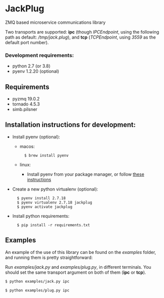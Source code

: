 # JackPlug
ZMQ based microservice communications library

Two transports are supported: **ipc** (though *IPCEndpoint*, using the following path
as default: */tmp/jack.plug*), and **tcp** (*TCPEndpoint*, using *3559* as the default
port number).

### Development requirements:
* python 2.7 (or 3.8)
* pyenv 1.2.20 (optional)

## Requirements
* pyzmq 19.0.2
* tornado 4.5.3
* simb.pilsner

## Installation instructions for development:
- Install pyenv (optional):
    - macos:

            $ brew install pyenv

    - linux:
        - Install pyenv from your package manager, or follow [these instructions](https://github.com/pyenv/pyenv#basic-github-checkout)

- Create a new python virtualenv (optional):

        $ pyenv install 2.7.18
        $ pyenv virtualenv 2.7.18 jackplug
        $ pyenv activate jackplug

- Install python requirements:

        $ pip install -r requirements.txt

## Examples
An example of the use of this library can be found on the *examples* folder, and
running them is pretty straightforward:

Run *examples/jack.py* and *examples/plug.py*, in different terminals. You
should set the same transport argument on both of them (**ipc** or **tcp**).

```bash
$ python examples/jack.py ipc
```
```bash
$ python examples/plug.py ipc
```
